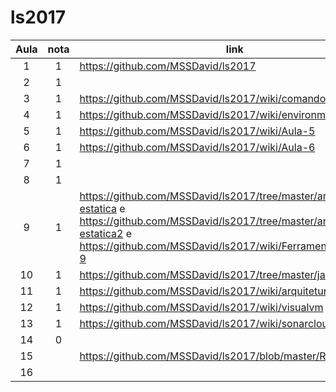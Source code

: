 # ls2017


| Aula  | nota | link | comentário  |
|:-:|:-:|---|:-:|
| 1  |  1 |  https://github.com/MSSDavid/ls2017 |   |
| 2  |  1 |   |   |
| 3  |  1 |  https://github.com/MSSDavid/ls2017/wiki/comandos |   |
| 4  |  1 |  https://github.com/MSSDavid/ls2017/wiki/environment |   |
| 5  |  1 |  https://github.com/MSSDavid/ls2017/wiki/Aula-5 |   |
| 6  |  1 |  https://github.com/MSSDavid/ls2017/wiki/Aula-6 |   |
| 7  |  1 |   |   |
| 8  |  1 |   |   |
| 9  |  1 |  https://github.com/MSSDavid/ls2017/tree/master/analise-estatica e https://github.com/MSSDavid/ls2017/tree/master/analise-estatica2 e https://github.com/MSSDavid/ls2017/wiki/Ferramentas---Aula-9 |   |
| 10  |  1 |  https://github.com/MSSDavid/ls2017/tree/master/javancss/target |   |
| 11  |  1 |  https://github.com/MSSDavid/ls2017/wiki/arquitetura |   |
| 12  |  1 |  https://github.com/MSSDavid/ls2017/wiki/visualvm |   |
| 13  |  1 |  https://github.com/MSSDavid/ls2017/wiki/sonarcloud |   |
| 14  |  0 |   |   |
| 15  |   |  https://github.com/MSSDavid/ls2017/blob/master/README.md |   |
| 16  |   |   |   |
